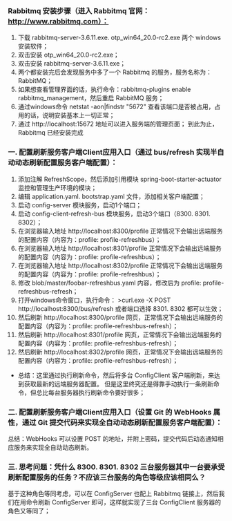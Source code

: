 ### Rabbitmq 安装步骤（进入 Rabbitmq 官网：http://www.rabbitmq.com）：
 1. 下载 rabbitmq-server-3.6.11.exe. otp_win64_20.0-rc2.exe 两个 windows 安装软件；
 2. 双击安装 otp_win64_20.0-rc2.exe；
 3. 双击安装 rabbitmq-server-3.6.11.exe；
 4. 两个都安装完后会发现服务中多了一个 Rabbitmq 的服务，服务名称为：RabbitMQ；
 5. 如果想查看管理界面的话，执行命令：rabbitmq-plugins enable rabbitmq_management，然后重启 RabbitMQ 服务；
 6. 通过windows命令 netstat -aon|findstr "5672" 查看该端口是否被占用，占用的话，说明安装基本上一切正常；
 7. 通过 http://localhost:15672 地址可以进入服务端的管理页面；
     到此为止，Rabbitmq 已经安装完成
### 一. 配置刷新服务客户端Client应用入口（通过 bus/refresh 实现半自动动态刷新配置服务客户端配置）：
1. 添加注解 RefreshScope，然后添加引用模块 spring-boot-starter-actuator 监控和管理生产环境的模块；
2. 编辑 application.yaml. bootstrap.yaml 文件，添加相关客户端配置；
3. 启动 config-server 模块服务，启动1个端口；
4. 启动 config-client-refresh-bus 模块服务，启动3个端口（8300. 8301. 8302）；
5. 在浏览器输入地址 http://localhost:8300/profile 正常情况下会输出远端服务的配置内容（内容为：profile: profile-refreshbus）；
6. 在浏览器输入地址 http://localhost:8301/profile 正常情况下会输出远端服务的配置内容（内容为：profile: profile-refreshbus）；
7. 在浏览器输入地址 http://localhost:8302/profile 正常情况下会输出远端服务的配置内容（内容为：profile: profile-refreshbus）；
8. 修改 blob/master/foobar-refreshbus.yaml 内容，修改后为 profile: profile-refreshbus-refresh；
9. 打开windows命令窗口，执行命令： >curl.exe -X POST http://localhost:8300/bus/refresh 或者端口选择 8301. 8302 都可以生效；
10. 然后刷新 http://localhost:8300/profile 网页，正常情况下会输出远端服务的配置内容（内容为：profile: profile-refreshbus-refresh）；
11. 然后刷新 http://localhost:8301/profile 网页，正常情况下会输出远端服务的配置内容（内容为：profile: profile-refreshbus-refresh）；
12. 然后刷新 http://localhost:8302/profile 网页，正常情况下会输出远端服务的配置内容（内容为：profile: profile-refreshbus-refresh）；
* 总结：这里通过执行刷新命令，然后将多台 ConfigClient 客户端刷新，来达到获取最新的远端服务器配置。
   但是这里终究还是得靠手动执行一条刷新命令，但总比每台服务器执行刷新命令要好很多； 
### 二. 配置刷新服务客户端Client应用入口（设置 Git 的 WebHooks 属性，通过 Git 提交代码来实现全自动动态刷新配置服务客户端配置）：
 总结：WebHooks 可以设置 POST 的地址，并附上密码，提交代码后动态通知相应服务来实现全自动动态刷新。
### 三. 思考问题：凭什么 8300. 8301. 8302 三台服务器其中一台要承受刷新配置服务的任务？不应该三台服务的角色等级应该相同么？
 基于这种角色等同考虑，可以在 ConfigServer 也配上 Rabbitmq 链接上，然后我们在用命令刷新 ConfigServer 即可，这样就实现了三台 ConfigClient 服务器的角色又等同了；
